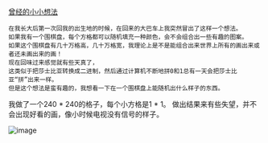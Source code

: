 
[曾经的小小想法](https://dianedii.top/blog/a1827014e2e74d4f913d028d9d5aab11)

```
在我长大后第一次回我的出生地的时候，在回来的大巴车上我突然冒出了这样一个想法。
如果我有一个围棋盘，每个方格都可以随机填充一种颜色，会不会组合出一些有趣的图案。
如果这个围棋盘有几十万格高，几十万格宽，我理论上是不是能组合出来世界上所有的画出来或者还未画出来的画！
现在回味过来感觉就有些天真了，
这类似于把莎士比亚转换成二进制，然后通过计算机不断地拼0和1总有一天会把莎士比亚“拼”出来一样。
但是这个想法是蛮有趣的，我想看一下在一个围棋盘上能随机出什么样子的东西。
```
 我做了一个240 * 240的格子，每个小方格是1 * 1。
 做出结果来有些失望，并不会出现好看的画，像小时候电视没有信号的样子。

![image](https://user-images.githubusercontent.com/48173189/120799420-4dab9980-c571-11eb-95f1-3eea1a77f26d.png)

